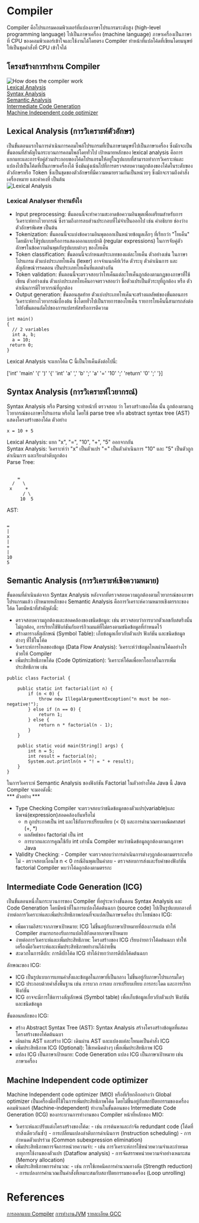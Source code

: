 # Compiler <br>
Compiler คือโปรแกรมคอมพิวเตอร์ที่แปลงภาษาโปรแกรมระดับสูง (high-level programming language) ไปเป็นภาษาเครื่อง (machine language) ภาษาเครื่องเป็นภาษาที่ CPU ของคอมพิวเตอร์เข้าใจและใช้งานได้โดยตรง Compiler ทำหน้าที่แปลโค้ดที่เขียนโดยมนุษย์ให้เป็นชุดคำสั่งที่ CPU เข้าใจได้
## โครงสร้างการทำงาน Compiler
![How does the compiler work](https://media.geeksforgeeks.org/wp-content/uploads/20200524115722/Capture3311.png)<br>
[Lexical Analysis](#Lexical-Analysis)<br>
[Syntax Analysis](#Syntax-Analysis)<br>
[Semantic Analysis](#Semantic-Analysis)<br>
[Intermediate Code Generation](#ICG)<br>
[Machine Independent code optimizer](#MIO)<br>


## Lexical Analysis (การวิเคราะห์ตัวอักษร)
<a name="Lexical-Analysis"></a>
เป็นขั้นตอนแรกในการดำเนินการคอมไพล์โปรแกรมที่เป็นภาษามนุษย์ไปเป็นภาษาเครื่อง ซึ่งมักจะเป็นขั้นตอนที่สำคัญในกระบวนการคอมไพล์โดยทั่วไป เป้าหมายหลักของ lexical analysis คือการแยกแยะและการจับคู่ส่วนประกอบของโค้ดโปรแกรมให้อยู่ในรูปแบบที่สามารถทำการวิเคราะห์และแปลงไปเป็นโค้ดที่เป็นภาษาเครื่องได้ ซึ่งมันมุ่งเน้นไปที่การตรวจสอบความถูกต้องของโค้ดในระดับของตัวอักษรหรือ Token ซึ่งเป็นชุดของตัวอักษรที่มีความหมายรวมกันเป็นหน่วยๆ ซึ่งมักจะรวมถึงคำสั่ง เครื่องหมาย และค่าคงที่ เป็นต้น <br>
![Lexical Analysis](https://binaryterms.com/wp-content/uploads/2021/11/Lexical-Analysis-in-Compiler.jpg)<br>
<a name="Lexical-Analyser"></a>
### Lexical Analyser ทำงานยังไง
* Input preprocessing:  ขั้นตอนนี้จะทำความสะอาดข้อความอินพุตเพื่อเตรียมสำหรับการวิเคราะห์ทางไวยากรณ์ ซึ่งรวมถึงการลบส่วนประกอบที่ไม่จำเป็นออกไป เช่น คำอธิบาย ช่องว่าง ตัวอักษรพิเศษ เป็นต้น<br>
* Tokenization: ขั้นตอนนี้จะแบ่งข้อความอินพุตออกเป็นหน่วยข้อมูลเล็กๆ ที่เรียกว่า "โทเค็น" โดยมักจะใช้รูปแบบหรือการแสดงออกแบบปกติ (regular expressions) ในการจับคู่ตัวอักษรในข้อความอินพุตกับรูปแบบต่างๆ ของโทเค็น
* Token classification: ขั้นตอนนี้จะกำหนดประเภทของแต่ละโทเค็น ตัวอย่างเช่น ในภาษาโปรแกรม ตัวแบ่งประเภทโทเค็น (lexer) อาจจำแนกคีย์เวิร์ด ตัวระบุ ตัวดำเนินการ และสัญลักษณ์วรรคตอน เป็นประเภทโทเค็นที่แตกต่างกัน
* Token validation: ขั้นตอนนี้จะตรวจสอบว่าโทเค็นแต่ละโทเค็นถูกต้องตามกฎของภาษาที่ใช้เขียน ตัวอย่างเช่น ตัวแบ่งประเภทโทเค็นอาจตรวจสอบว่า ชื่อตัวแปรเป็นตัวระบุที่ถูกต้อง หรือ ตัวดำเนินการมีไวยากรณ์ที่ถูกต้อง
* Output generation: ขั้นตอนสุดท้าย ตัวแบ่งประเภทโทเค็นจะสร้างผลลัพธ์ของขั้นตอนการวิเคราะห์ทางไวยากรณ์เบื้องต้น ซึ่งโดยทั่วไปเป็นรายการของโทเค็น รายการโทเค็นนี้สามารถส่งต่อไปยังขั้นตอนถัดไปของการแปลรหัสหรือการตีความ
```
int main()
{
  // 2 variables
  int a, b;
  a = 10;
 return 0;
}
```
Lexical Analysis จะแยกโค้ด C นี้เป็นโทเค็นดังต่อไปนี้:<br>

['int'  'main'  '('  ')'  '{'  'int'  'a' ','  'b'  ';'
 'a'  '='  '10'  ';' 'return'  '0'  ';'  '}]

<a name="Syntax-Analysis"></a>
## Syntax Analysis (การวิเคราะห์ไวยากรณ์)
Syntax Analysis หรือ Parsing จะทำหน้าที่ ตรวจสอบ ว่า โครงสร้างของโค้ด นั้น ถูกต้องตามกฎไวยากรณ์ของภาษาโปรแกรม หรือไม่ โดยใช้ parse tree หรือ abstract syntax tree (AST) แสดงโครงสร้างของโค้ด
ตัวอย่าง
```
x = 10 + 5

```
Lexical Analysis: แยก "x", "=", "10", "+", "5" ออกจากกัน<br>
Syntax Analysis: วิเคราะห์ว่า "x" เป็นตัวแปร "=" เป็นตัวดำเนินการ "10" และ "5" เป็นตัวถูกดำเนินการ และเรียงลำดับถูกต้อง<br>
Parse Tree:
```

    =
  /   \
 x     +
      / \
     10  5

```
AST:
```

=
|
x
|
+
|
10
5

```
<a name="Semantic-Analysis"></a>
## Semantic Analysis (การวิเคราะห์เชิงความหมาย)
ขั้นตอนที่ดำเนินต่อจาก Syntax Analysis หลังจากที่ตรวจสอบความถูกต้องตามไวยากรณ์ของภาษาโปรแกรมแล้ว เป้าหมายหลักของ Semantic Analysis คือการวิเคราะห์ความหมายเชิงตรรกะของโค้ด โดยมีหน้าที่สำคัญดังนี้:
* ตรวจสอบความถูกต้องและสอดคล้องของชนิดข้อมูล: เช่น ตรวจสอบว่าการบวกตัวเลขกับสตริงนั้นไม่ถูกต้อง, การเรียกใช้ฟังก์ชันกับอาร์กิวเมนต์ที่ไม่ตรงตามชนิดข้อมูลที่กำหนดไว้
* สร้างตารางสัญลักษณ์ (Symbol Table): เก็บข้อมูลเกี่ยวกับตัวแปร ฟังก์ชัน และชนิดข้อมูลต่างๆ ที่ใช้ในโค้ด
* วิเคราะห์การไหลของข้อมูล (Data Flow Analysis): วิเคราะห์ว่าข้อมูลไหลผ่านโค้ดอย่างไร ช่วยให้ Compiler
* เพิ่มประสิทธิภาพโค้ด (Code Optimization): วิเคราะห์โค้ดเพื่อหาโอกาสในการเพิ่มประสิทธิภาพ เช่น
```
public class Factorial {

    public static int factorial(int n) {
        if (n < 0) {
            throw new IllegalArgumentException("n must be non-negative!");
        } else if (n == 0) {
            return 1;
        } else {
            return n * factorial(n - 1);
        }
    }

    public static void main(String[] args) {
        int n = 5;
        int result = factorial(n);
        System.out.println(n + "! = " + result);
    }
}
```
ในการวิเคราะห์ Semantic Analysis ของฟังก์ชัน Factorial ในตัวอย่างโค้ด Java นี้ Java Compiler จะมองดังนี้:<br>
*** ตัวอย่าง ***
* Type Checking Compiler จะตรวจสอบว่าชนิดข้อมูลของตัวแปร(variable)และนิพจน์(expression)สอดคล้องกันหรือไม่
    - n ถูกประกาศเป็น int และใช้กับการเปรียบเทียบ (< 0) และการคำนวณทางคณิตศาสตร์ (+, *)
    - ผลลัพธ์ของ factorial เป็น int
    - การบวกและการคูณใช้กับ int เท่านั้น
  Compiler พบว่าชนิดข้อมูลถูกต้องตามกฎภาษา Java
* Validity Checking:
        - Compiler จะตรวจสอบว่าการดำเนินการต่างๆถูกต้องตามตรรกะหรือไม่
        - ตรวจสอบเงื่อนไข n < 0 กรณีอินพุตเป็นค่าลบ
        - ตรวจสอบการส่งและรับค่าของฟังก์ชัน factorial
  Compiler พบว่าโค้ดถูกต้องตามตรรกะ

<a name="ICG"></a>
## Intermediate Code Generation (ICG)
เป็นขั้นตอนหนึ่งในกระบวนการของ Compiler ที่อยู่ระหว่างขั้นตอน Syntax Analysis และ Code Generation โดยมีหน้าที่ในการแปลงโค้ดต้นฉบา (source code) ไปเป็นรูปแบบกลางที่ง่ายต่อการวิเคราะห์และเพิ่มประสิทธิภาพก่อนที่จะแปลเป็นภาษาเครื่อง
ประโยชน์ของ ICG:<br>
* เพิ่มความอิสระจากภาษาเป้าหมาย: ICG ไม่ขึ้นอยู่กับภาษาเป้าหมายที่ต้องการแปล ทำให้ Compiler สามารถรองรับการแปลไปยังหลายภาษาเป้าหมาย
* ง่ายต่อการวิเคราะห์และเพิ่มประสิทธิภาพ: โครงสร้างของ ICG เรียบง่ายกว่าโค้ดต้นฉบา ทำให้เครื่องมือวิเคราะห์และเพิ่มประสิทธิภาพทำงานได้ง่ายขึ้น
* สะดวกในการดีบัก: การดีบักโค้ด ICG ทำได้ง่ายกว่าการดีบักโค้ดต้นฉบา

ลักษณะของ ICG:<br>
* ICG เป็นรูปแบบการแทนคำสั่งและข้อมูลในภาษาที่เป็นกลาง ไม่ขึ้นอยู่กับภาษาโปรแกรมใดๆ
* ICG ประกอบด้วยคำสั่งพื้นฐาน เช่น การบวก การลบ การเปรียบเทียบ การกระโดด และการเรียกฟังก์ชัน
* ICG อาจจะมีการใช้ตารางสัญลักษณ์ (Symbol table) เพื่อเก็บข้อมูลเกี่ยวกับตัวแปร ฟังก์ชัน และชนิดข้อมูล

ขั้นตอนหลักของ ICG:<br>
* สร้าง Abstract Syntax Tree (AST): Syntax Analysis สร้างโครงสร้างข้อมูลที่แสดงโครงสร้างของโค้ดต้นฉบา
* เดินผ่าน AST และสร้าง ICG: เดินผ่าน AST และแปลงแต่ละโหนดเป็นคำสั่ง ICG
* เพิ่มประสิทธิภาพ ICG (Optional): ใช้เทคนิคต่างๆ เพื่อเพิ่มประสิทธิภาพ ICG
* แปลง ICG เป็นภาษาเป้าหมาย: Code Generation แปลง ICG เป็นภาษาเป้าหมาย เช่น ภาษาเครื่อง

<a name="MIO"></a>
## Machine Independent code optimizer
Machine Independent code optimizer (MIO) หรือที่เรียกอีกอย่างว่า Global optimizer เป็นเครื่องมือที่ใช้ในการเพิ่มประสิทธิภาพโค้ด โดยไม่ขึ้นอยู่กับสถาปัตยกรรมของเครื่องคอมพิวเตอร์ (Machine-independent) ทำงานในขั้นตอนของ Intermediate Code Generation (ICG) ของกระบวนการทำงานของ Compiler
หน้าที่หลักของ MIO:<br>
* วิเคราะห์และปรับแต่งโครงสร้างของโค้ด:
        - เช่น การค้นหาและกำจัด redundant code (โค้ดที่ทำสิ่งเดียวกันซ้ำ)
        - การเปลี่ยนแปลงลำดับการดำเนินการ (Instruction scheduling)
        - การกำหนดตัวแปรร่วม (Common subexpression elimination)
* เพิ่มประสิทธิภาพการจัดการหน่วยความจำ:
        - เช่น การวิเคราะห์การใช้หน่วยความจำและกำหนดอายุการใช้งานของตัวแปร (Dataflow analysis)
        - การจัดสรรพหน่วยความจำอย่างเหมาะสม (Memory allocation)
* เพิ่มประสิทธิภาพการคำนวณ:
        - เช่น การใช้เทคนิคการคำนวณทางลัด (Strength reduction)
        - การแปลงการคำนวณเป็นคำสั่งที่เหมาะสมกับสถาปัตยกรรมของเครื่อง (Loop unrolling)

# References
[การออกแบบ Compiler](https://www.geeksforgeeks.org/introduction-of-compiler-design/?ref=lbp)
[การทำงานJVM](https://docs.oracle.com/en/java/java-components/index.html)
[รายละเอียด GCC](https://gcc.gnu.org/)
